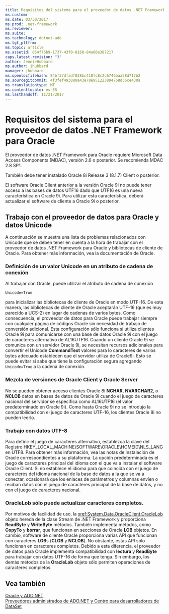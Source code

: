 ```yaml
---
title: Requisitos del sistema para el proveedor de datos .NET Framework para Oracle
ms.custom: 
ms.date: 03/30/2017
ms.prod: .net-framework
ms.reviewer: 
ms.suite: 
ms.technology: dotnet-ado
ms.tgt_pltfrm: 
ms.topic: article
ms.assetid: 054f76b9-1737-43f0-8160-84a00a387217
caps.latest.revision: "3"
author: JennieHubbard
ms.author: jhubbard
manager: jhubbard
ms.openlocfilehash: 84bf37dfadf038bc418fc8c2c6746baa58d717b2
ms.sourcegitcommit: 4f3fef493080a43e70e951223894768d36ce430a
ms.translationtype: MT
ms.contentlocale: es-ES
ms.lasthandoff: 11/21/2017
---
```

# <a name="system-requirements-for-the-net-framework-data-provider-for-oracle"></a>Requisitos del sistema para el proveedor de datos .NET Framework para Oracle
El proveedor de datos .NET Framework para Oracle requiere Microsoft Data Access Components (MDAC), versión 2.6 o posterior. Se recomienda MDAC 2.8 SP1.  
  
 También debe tener instalado Oracle 8i Release 3 (8.1.7) Client o posterior.  
  
 El software Oracle Client anterior a la versión Oracle 9i no puede tener acceso a las bases de datos UTF16 dado que UTF16 es una nueva característica en Oracle 9i. Para utilizar esta característica, deberá actualizar el software de cliente a Oracle 9i o posterior.  
  
## <a name="working-with-the-data-provider-for-oracle-and-unicode-data"></a>Trabajo con el proveedor de datos para Oracle y datos Unicode  
 A continuación se muestra una lista de problemas relacionados con Unicode que se deben tener en cuenta a la hora de trabajar con el proveedor de datos .NET Framework para Oracle y bibliotecas de cliente de Oracle. Para obtener más información, vea la documentación de Oracle.  
  
### <a name="setting-the-unicode-value-in-a-connection-string-attribute"></a>Definición de un valor Unicode en un atributo de cadena de conexión  
 Al trabajar con Oracle, puede utilizar el atributo de cadena de conexión   
  
```  
Unicode=True   
```  
  
 para inicializar las bibliotecas de cliente de Oracle en modo UTF-16. De esta manera, las bibliotecas de cliente de Oracle aceptarán UTF-16 (que es muy parecido a UCS-2) en lugar de cadenas de varios bytes. Como consecuencia, el proveedor de datos para Oracle puede trabajar siempre con cualquier página de códigos Oracle sin necesidad de trabajo de conversión adicional. Esta configuración sólo funciona si utiliza clientes Oracle 9i para comunicarse con una base de datos Oracle 9i con el juego de caracteres alternativo de AL16UTF16. Cuando un cliente Oracle 9i se comunica con un servidor Oracle 9i, se necesitan recursos adicionales para convertir el Unicode **CommandText** valores para lo caracteres de varios bytes adecuado establecen que el servidor utiliza de Oracle9i. Esto se puede evitar si sabe que tiene la configuración segura agregando `Unicode=True` a la cadena de conexión.  
  
### <a name="mixing-versions-of-oracle-client-and-oracle-server"></a>Mezcla de versiones de Oracle Client y Oracle Server  
 No se pueden obtener acceso clientes Oracle 8i **NCHAR**, **NVARCHAR2**, o **NCLOB** datos en bases de datos de Oracle 9i cuando el juego de caracteres nacional del servidor se especifica como AL16UTF16 (el valor predeterminado en Oracle 9i). Como hasta Oracle 9i no se introdujo la compatibilidad con el juego de caracteres UTF-16, los clientes Oracle 8i no pueden leerlo.  
  
### <a name="working-with-utf-8-data"></a>Trabajo con datos UTF-8  
 Para definir el juego de caracteres alternativo, establezca la clave del Registro HKEY_LOCAL_MACHINE\SOFTWARE\ORACLE\HOMEID\NLS_LANG en UTF8. Para obtener más información, vea las notas de instalación de Oracle correspondientes a su plataforma. La opción predeterminada es el juego de caracteres principal del idioma con el que va a instalar el software Oracle Client. Si no establece el idioma para que coincida con el juego de caracteres del idioma nacional de la base de datos a la que se va a conectar, ocasionará que los enlaces de parámetros y columnas envíen o reciban datos con el juego de caracteres principal de la base de datos, y no con el juego de caracteres nacional.  
  
### <a name="oraclelob-can-only-update-full-characters"></a>OracleLob sólo puede actualizar caracteres completos.  
 Por motivos de facilidad de uso, la <xref:System.Data.OracleClient.OracleLob> objeto hereda de la clase Stream de .NET Framework y proporciona **ReadByte** y **WriteByte** métodos. También implementa métodos, como **CopyTo** y **borrar**, que funcionan en secciones de Oracle **LOB** objetos. En cambio, software de cliente Oracle proporciona varias API que funcionan con caracteres **LOB**s (**CLOB** y **NCLOB**). No obstante, estas API sólo funcionan en caracteres completos. Debido a esta diferencia, el proveedor de datos para Oracle implementa compatibilidad con **lectura** y **ReadByte** para trabajar con datos UTF-16 de forma que tenga. Sin embargo, los demás métodos de la **OracleLob** objeto sólo permiten operaciones de caracteres completos.  
  
## <a name="see-also"></a>Vea también  
 [Oracle y ADO.NET](../../../../docs/framework/data/adonet/oracle-and-adonet.md)  
 [Proveedores administrados de ADO.NET y Centro para desarrolladores de DataSet](http://go.microsoft.com/fwlink/?LinkId=217917)
